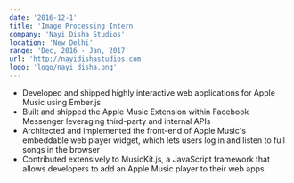 ```yaml
---
date: '2016-12-1'
title: 'Image Processing Intern'
company: 'Nayi Disha Studios'
location: 'New Delhi'
range: 'Dec, 2016 - Jan, 2017'
url: 'http://nayidishastudios.com'
logo: 'logo/nayi_disha.png'
---
```


- Developed and shipped highly interactive web applications for Apple Music using Ember.js
- Built and shipped the Apple Music Extension within Facebook Messenger leveraging third-party and internal APIs
- Architected and implemented the front-end of Apple Music's embeddable web player widget, which lets users log in and listen to full songs in the browser
- Contributed extensively to MusicKit.js, a JavaScript framework that allows developers to add an Apple Music player to their web apps